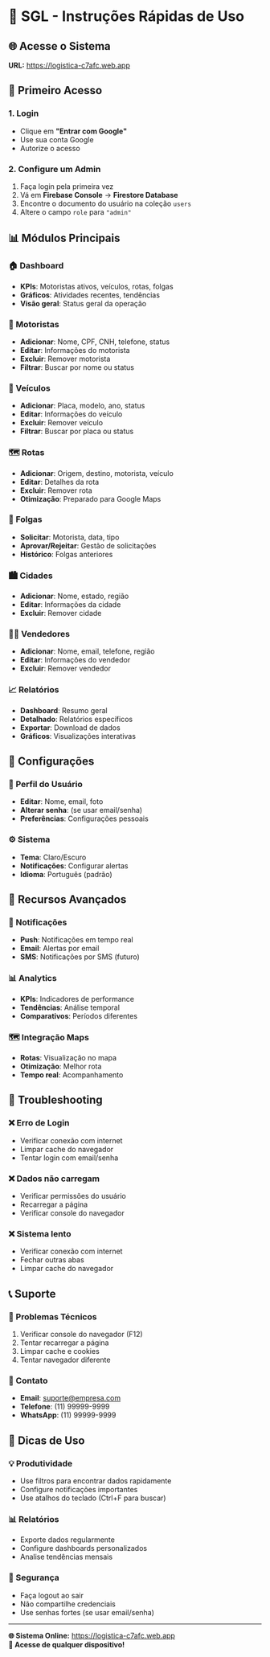 # 🚀 SGL - Instruções Rápidas de Uso

## 🌐 Acesse o Sistema

**URL:** https://logistica-c7afc.web.app

## 🔐 Primeiro Acesso

### 1. Login

- Clique em **"Entrar com Google"**
- Use sua conta Google
- Autorize o acesso

### 2. Configure um Admin

1. Faça login pela primeira vez
2. Vá em **Firebase Console** → **Firestore Database**
3. Encontre o documento do usuário na coleção `users`
4. Altere o campo `role` para `"admin"`

## 📊 Módulos Principais

### 🏠 Dashboard

- **KPIs**: Motoristas ativos, veículos, rotas, folgas
- **Gráficos**: Atividades recentes, tendências
- **Visão geral**: Status geral da operação

### 👥 Motoristas

- **Adicionar**: Nome, CPF, CNH, telefone, status
- **Editar**: Informações do motorista
- **Excluir**: Remover motorista
- **Filtrar**: Buscar por nome ou status

### 🚛 Veículos

- **Adicionar**: Placa, modelo, ano, status
- **Editar**: Informações do veículo
- **Excluir**: Remover veículo
- **Filtrar**: Buscar por placa ou status

### 🗺️ Rotas

- **Adicionar**: Origem, destino, motorista, veículo
- **Editar**: Detalhes da rota
- **Excluir**: Remover rota
- **Otimização**: Preparado para Google Maps

### 📅 Folgas

- **Solicitar**: Motorista, data, tipo
- **Aprovar/Rejeitar**: Gestão de solicitações
- **Histórico**: Folgas anteriores

### 🏙️ Cidades

- **Adicionar**: Nome, estado, região
- **Editar**: Informações da cidade
- **Excluir**: Remover cidade

### 👨‍💼 Vendedores

- **Adicionar**: Nome, email, telefone, região
- **Editar**: Informações do vendedor
- **Excluir**: Remover vendedor

### 📈 Relatórios

- **Dashboard**: Resumo geral
- **Detalhado**: Relatórios específicos
- **Exportar**: Download de dados
- **Gráficos**: Visualizações interativas

## 🔧 Configurações

### 👤 Perfil do Usuário

- **Editar**: Nome, email, foto
- **Alterar senha**: (se usar email/senha)
- **Preferências**: Configurações pessoais

### ⚙️ Sistema

- **Tema**: Claro/Escuro
- **Notificações**: Configurar alertas
- **Idioma**: Português (padrão)

## 📱 Recursos Avançados

### 🔔 Notificações

- **Push**: Notificações em tempo real
- **Email**: Alertas por email
- **SMS**: Notificações por SMS (futuro)

### 📊 Analytics

- **KPIs**: Indicadores de performance
- **Tendências**: Análise temporal
- **Comparativos**: Períodos diferentes

### 🗺️ Integração Maps

- **Rotas**: Visualização no mapa
- **Otimização**: Melhor rota
- **Tempo real**: Acompanhamento

## 🚨 Troubleshooting

### ❌ Erro de Login

- Verificar conexão com internet
- Limpar cache do navegador
- Tentar login com email/senha

### ❌ Dados não carregam

- Verificar permissões do usuário
- Recarregar a página
- Verificar console do navegador

### ❌ Sistema lento

- Verificar conexão com internet
- Fechar outras abas
- Limpar cache do navegador

## 📞 Suporte

### 🔧 Problemas Técnicos

1. Verificar console do navegador (F12)
2. Tentar recarregar a página
3. Limpar cache e cookies
4. Tentar navegador diferente

### 📧 Contato

- **Email**: suporte@empresa.com
- **Telefone**: (11) 99999-9999
- **WhatsApp**: (11) 99999-9999

## 🎯 Dicas de Uso

### 💡 Produtividade

- Use filtros para encontrar dados rapidamente
- Configure notificações importantes
- Use atalhos do teclado (Ctrl+F para buscar)

### 📊 Relatórios

- Exporte dados regularmente
- Configure dashboards personalizados
- Analise tendências mensais

### 🔐 Segurança

- Faça logout ao sair
- Não compartilhe credenciais
- Use senhas fortes (se usar email/senha)

---

**🌐 Sistema Online:** https://logistica-c7afc.web.app  
**📱 Acesse de qualquer dispositivo!**
